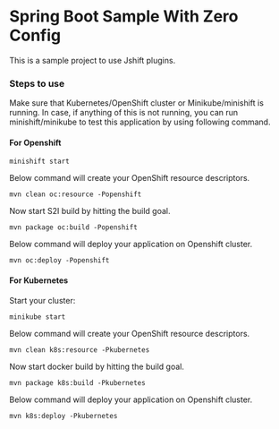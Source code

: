 # Spring Boot Sample With Zero Config

This is a sample project to use Jshift plugins.

### Steps to use

Make sure that Kubernetes/OpenShift cluster or Minikube/minishift is running. In case, if anything of this is not running, you can
run minishift/minikube to test this application by using following command.



#### For Openshift
```
minishift start
```
Below command will create your OpenShift resource descriptors.
```
mvn clean oc:resource -Popenshift
```

Now start S2I build  by hitting the build goal.
```
mvn package oc:build -Popenshift
```

Below command will deploy your application on Openshift cluster.
```
mvn oc:deploy -Popenshift
```

#### For Kubernetes
Start your cluster:
```
minikube start
```
Below command will create your OpenShift resource descriptors.
```
mvn clean k8s:resource -Pkubernetes
```

Now start docker build  by hitting the build goal.
```
mvn package k8s:build -Pkubernetes
```

Below command will deploy your application on Openshift cluster.
```
mvn k8s:deploy -Pkubernetes
```
